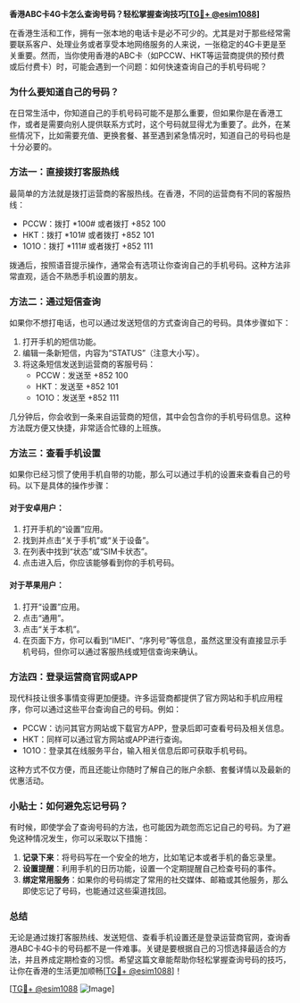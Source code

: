 **香港ABC卡4G卡怎么查询号码？轻松掌握查询技巧[[TG💪+ @esim1088](https://t.me/s/esim1088)]**

在香港生活和工作，拥有一张本地的电话卡是必不可少的。尤其是对于那些经常需要联系客户、处理业务或者享受本地网络服务的人来说，一张稳定的4G卡更是至关重要。然而，当你使用香港的ABC卡（如PCCW、HKT等运营商提供的预付费或后付费卡）时，可能会遇到一个问题：如何快速查询自己的手机号码呢？

### **为什么要知道自己的号码？**

在日常生活中，你知道自己的手机号码可能不是那么重要，但如果你是在香港工作，或者是需要向别人提供联系方式时，这个号码就显得尤为重要了。此外，在某些情况下，比如需要充值、更换套餐、甚至遇到紧急情况时，知道自己的号码也是十分必要的。

### **方法一：直接拨打客服热线**

最简单的方法就是拨打运营商的客服热线。在香港，不同的运营商有不同的客服热线：

- PCCW：拨打 *100# 或者拨打 +852 100
- HKT：拨打 *101# 或者拨打 +852 101
- 1O1O：拨打 *111# 或者拨打 +852 111

拨通后，按照语音提示操作，通常会有选项让你查询自己的手机号码。这种方法非常直观，适合不熟悉手机设置的朋友。

### **方法二：通过短信查询**

如果你不想打电话，也可以通过发送短信的方式查询自己的号码。具体步骤如下：

1. 打开手机的短信功能。
2. 编辑一条新短信，内容为“STATUS”（注意大小写）。
3. 将这条短信发送到运营商的客服号码：
   - PCCW：发送至 +852 100
   - HKT：发送至 +852 101
   - 1O1O：发送至 +852 111

几分钟后，你会收到一条来自运营商的短信，其中会包含你的手机号码信息。这种方法既方便又快捷，非常适合忙碌的上班族。

### **方法三：查看手机设置**

如果你已经习惯了使用手机自带的功能，那么可以通过手机的设置来查看自己的号码。以下是具体的操作步骤：

#### 对于安卓用户：
1. 打开手机的“设置”应用。
2. 找到并点击“关于手机”或“关于设备”。
3. 在列表中找到“状态”或“SIM卡状态”。
4. 点击进入后，你应该能够看到你的手机号码。

#### 对于苹果用户：
1. 打开“设置”应用。
2. 点击“通用”。
3. 点击“关于本机”。
4. 在页面下方，你可以看到“IMEI”、“序列号”等信息，虽然这里没有直接显示手机号码，但你可以通过客服热线或短信查询来确认。

### **方法四：登录运营商官网或APP**

现代科技让很多事情变得更加便捷。许多运营商都提供了官方网站和手机应用程序，你可以通过这些平台查询自己的号码。例如：

- PCCW：访问其官方网站或下载官方APP，登录后即可查看号码及相关信息。
- HKT：同样可以通过官方网站或APP进行查询。
- 1O1O：登录其在线服务平台，输入相关信息后即可获取手机号码。

这种方式不仅方便，而且还能让你随时了解自己的账户余额、套餐详情以及最新的优惠活动。

### **小贴士：如何避免忘记号码？**

有时候，即使学会了查询号码的方法，也可能因为疏忽而忘记自己的号码。为了避免这种情况发生，你可以采取以下措施：

1. **记录下来**：将号码写在一个安全的地方，比如笔记本或者手机的备忘录里。
2. **设置提醒**：利用手机的日历功能，设置一个定期提醒自己检查号码的事件。
3. **绑定常用服务**：如果你的号码绑定了常用的社交媒体、邮箱或其他服务，那么即使忘记了号码，也能通过这些渠道找回。

### **总结**

无论是通过拨打客服热线、发送短信、查看手机设置还是登录运营商官网，查询香港ABC卡4G卡的号码都不是一件难事。关键是要根据自己的习惯选择最适合的方法，并且养成定期检查的习惯。希望这篇文章能帮助你轻松掌握查询号码的技巧，让你在香港的生活更加顺畅[[TG💪+ @esim1088](https://t.me/s/esim1088)]！

[[TG💪+ @esim1088](https://t.me/s/esim1088) ![Image](https://i.postimg.cc/4NQfJmqS/Snipaste-2025-05-13-00-14-12.png)]